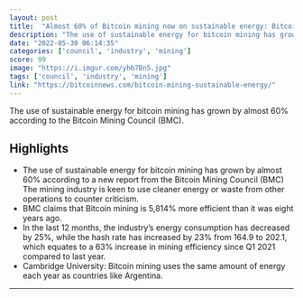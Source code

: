 ```yaml
---
layout: post
title:  "Almost 60% of Bitcoin mining now on sustainable energy: Bitcoin Mining Council"
description: "The use of sustainable energy for bitcoin mining has grown by almost 60% according to the Bitcoin Mining Council (BMC)."
date: "2022-05-30 06:14:35"
categories: ['council', 'industry', 'mining']
score: 99
image: "https://i.imgur.com/yhb7Bn5.jpg"
tags: ['council', 'industry', 'mining']
link: "https://bitcoinnews.com/bitcoin-mining-sustainable-energy/"
---
```


The use of sustainable energy for bitcoin mining has grown by almost 60% according to the Bitcoin Mining Council (BMC).

## Highlights

- The use of sustainable energy for bitcoin mining has grown by almost 60% according to a new report from the Bitcoin Mining Council (BMC) The mining industry is keen to use cleaner energy or waste from other operations to counter criticism.
- BMC claims that Bitcoin mining is 5,814% more efficient than it was eight years ago.
- In the last 12 months, the industry’s energy consumption has decreased by 25%, while the hash rate has increased by 23% from 164.9 to 202.1, which equates to a 63% increase in mining efficiency since Q1 2021 compared to last year.
- Cambridge University: Bitcoin mining uses the same amount of energy each year as countries like Argentina.

---
